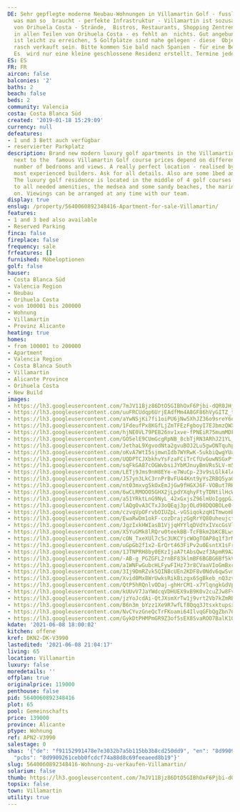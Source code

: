 ```yaml
---
DE: Sehr gepflegte moderne Neubau-Wohnungen in Villamartin Golf - fusslaeufig zu allem
  was man so  braucht - perfekte Infrastruktur - Villamartin ist sozusagen das Herz
  von Orihuela Costa - Strände,  Bistros, Restaurants, Shopping Zentren - zu finden
  in allen Teilen von Orihuela Costa - es fehlt an  nichts. Gut angebunden, Torrevieja
  ist leicht zu erreichen, 5 Golfplätze sind nahe gelegen - diese  Objekte werden
  rasch verkauft sein. Bitte kommen Sie bald nach Spanien - für eine Besichtigung.
  Es  wird nur eine kleine geschlossene Residenz erstellt. Termine jederzeit möglich.
ES: ES
FR: FR
aircon: false
balconies: '2'
baths: 2
beach: false
beds: 2
community: Valencia
costa: Costa Blanca Süd
created: '2019-01-18 15:29:09'
currency: null
defeatures:
- 1 und 3 Bett auch verfügbar
- reservierter Parkplatz
description: Brand new modern luxury golf apartments in the Villamartin golf area
  next to the  famous Villamartin Golf course prices depend on different sizes, locations,  floors,
  number of bedrooms and views. A really perfect location - realised by one  of the
  most experienced builders. Ask for all details. Also are some 1bed and 3 beds  available.
  The luxury golf residence is located in the middle of 4 golf courses and  close
  to all needed amenities, the medsea and some sandy beaches, the marina  - and so
  on. Viewings can be arranged at any time with our team.
display: true
enslug: /property/5640060892348416-Apartment-for-sale-Villamartin/
features:
- 1 and 3 bed also available
- Reserved Parking
finca: false
fireplace: false
frequency: sale
frfeatures: []
furnished: Möbeloptionen
golf: false
hauser:
- Costa Blanca Süd
- Valencia Region
- Neubau
- Orihuela Costa
- von 100001 bis 200000
- Wohnung
- Villamartin
- Provinz Alicante
heating: true
homes:
- from 100001 to 200000
- Apartment
- Valencia Region
- Costa Blanca South
- Villamartin
- Alicante Province
- Orihuela Costa
- New Build
images:
- https://lh3.googleusercontent.com/7mJV11Bjz86DtO5GIBhOxF6Pjbi-dQR0JHjPm4QiX5gZI5MH2WMZCs6sYNVQdsZ2EpK3SPyiz3JZbDDFmkRs1fctGz_llw7G=w640-rj-e30-l100
- https://lh3.googleusercontent.com/uuFRCUdqp6UrjEAdfMm4A8GF86hVyGITZ_t1jeBnLHDewWPqb_IBHDQGX_k2lDW_UdSrhpZ6vJEJMJv_ugpQSPBz4dQzRLytj8M=w640-rj-e30-l100
- https://lh3.googleusercontent.com/aYwNSjKi7fi1oiPU6jNw5XhJZ36o9sreY6q-VYuXwAXWobGjgAHHEyJEGnaCkGOkEbMxycyEBkaGQAbDyT9t0IOpOg5sbNrL=w640-rj-e30-l100
- https://lh3.googleusercontent.com/1FdeufPx8KGfLjZmTFEzFgboyI7EJbmzQWXnneUcLPpz3lXqOhQECIYqdXLCV1_Re0j7c-sai4QfXvDsJN2AH-HF0jj1mIryRg=w640-rj-e30-l100
- https://lh3.googleusercontent.com/hjNE0VL79PEB26nv1xve-fPNEiR75mumMDFEaEetCe07mGTX04IZlxcP2mdBTABGPXiy_qs96VytV-CE1SFxJfd7f0-QVIcK=w640-rj-e30-l100
- https://lh3.googleusercontent.com/GO5elE9CUmGcgRpNB_8cbTjRN3ARhJ21YL_AZLJ036VeFpKHjLw3R8jMXtCV6HxAD2Z43-DjQxymybSjIq4weeGp3r7PHp8G4Q=w640-rj-e30-l100
- https://lh3.googleusercontent.com/JethaL9XgvodNta2gvuBOJ2Lu5gwONTquhpLe4kiwM3Uhjnhe5U3I-QOTqdGckCg52bezGpi9GryedvygL1bJEr0X-K4FcIIaQ=w640-rj-e30-l100
- https://lh3.googleusercontent.com/oKvA7WtI5sjmwnIdb7WYRwK-5ukbiQwgYUa5RFxReMK-fwD9-S8umU9N3Swi66k2O5LwdYPw47EhN4nHIQmEhGL56toTAku_ilU=w640-rj-e30-l100
- https://lh3.googleusercontent.com/UQDPTCJXbkhvYsFzaFCiTrCfUvGuwNSGxPfYBSMR5Njstl4GgyulTh_hsYSXNnJOhZ1KeYdedrLSg53ef4_rAi_-SINa7lFEPg=w640-rj-e30-l100
- https://lh3.googleusercontent.com/sqFkGA87cOGWvbsiJYbMJnuyBmVRs5LV-m5y4vjgwLBuvP-PHvf5J8Dx-nghOtB5UZ8qRQ-TmxV39rXJCoRxO1kYtEKWUreq=w640-rj-e30-l100
- https://lh3.googleusercontent.com/LETj9Jms9nH8EYe-e7WuCp-23v9sLGlk4lAFUM21T6HxkNy2Y2Ke2JT-S-Q8esFNgGC6LwXdh90oyy5q1G7QtLcSR9DhAFmcQWI=w640-rj-e30-l100
- https://lh3.googleusercontent.com/J57yn3LkC3rnPrBvFU44Knt9yYsZRBQ5yaQagl6DzxQTdQmjUlBn_84Z9o7mQCNIBBGAViaRG70klDtmNqzb8b7-YEG_IAGn=w640-rj-e30-l100
- https://lh3.googleusercontent.com/nt03mxvg5kOxEmJjGw9fHGXJ6F-VOBut7RKkT2tmEAJVSTpwqj0m5w1Pd9EsTwoPJ7WUrVSzTniJWaNRdZ8KTD91-UuV-p0D8Q=w640-rj-e30-l100
- https://lh3.googleusercontent.com/6wCLRMOOO5GHX2jLpdYXqhyFtyTDNtilHcWEOExZpqZMLllklTcmWl40j7Czm9Kk5I2gd8PhOIHJLs1UYjs9c9Vomb6YdIqBfg=w640-rj-e30-l100
- https://lh3.googleusercontent.com/a51YRktLnG9NyL_42xGxjsZ96lmUoIggpGJa5EBzoS2Y4_LsFTistt6hZXAGhGWcTOhxTVM1aVcep28RT0GYTiEBSJHllPvi2ro=w640-rj-e30-l100
- https://lh3.googleusercontent.com/lAQgOvA3CTxJ3oQEqj3pjOLd98DQOBOLe0-l4oHJ-C5SC1Bla_sjVzAM_ZewaJ_moz9wL0eF6qTay53EyEZ6JNyNdrPiMF0xtpw=w640-rj-e30-l100
- https://lh3.googleusercontent.com/czvqVpOFrvbOIUZpL-vGSiqokzqH1TmwombhmOMEfDhFbmdxoicwoNu2ipa7GgZPbQwQqu3RDGMGv17IhreAPUm43UjqHVoMzw=w640-rj-e30-l100
- https://lh3.googleusercontent.com/EwaRwDm1okF-cozDrajzGgRrYQ80uheujctIyej5vl0Lymo5uKaSEZ2cxrl5nnbWxK5yijRU1gGf9se3DufW95Dmad9ebIeztQ=w640-rj-e30-l100
- https://lh3.googleusercontent.com/JgzIxkHWIasB1VjjqHYYlqDVdYxIVxcGsVlmuVsk9XZfuzPHjPDx5JjwGQbbbyLCXTQyithcrSxZrrNq7cU8_nYozVjPnqBx_A=w640-rj-e30-l100
- https://lh3.googleusercontent.com/X5YuGMk8lRQru0teekBB-TcFBkm2bKCBLws30HInqnvJnzzcZrpm6YAuQh6KTPexjBDnFFtrcbsZ9QahiqB-EQF6YhU8O5L8tw=w640-rj-e30-l100
- https://lh3.googleusercontent.com/cON_TxeXUl7c5c3UKCYjcWOgTOAP8q1f3rMpRnHU7cqEaCQkvoD47UUt7_VYt0Ew49zzO7UjUuwbyWo20FjS47rdVw1ankTA4Q=w640-rj-e30-l100
- https://lh3.googleusercontent.com/uGpGb2f1x2-ErQrt463FiPv2u0EsntX1sFr7xiSlBGjRuD1OwNcIKyPwmzq_759Y5tXHMfBybFLOID4DOT7zzkMZp5p5r8BQXg=w640-rj-e30-l100
- https://lh3.googleusercontent.com/1JTNPRH8by0EKzIjaA7tAbsQwzf3ApmR9AZiV_-fd3opzw1hTtp2jrHuUempCP9ipMj7UBPkvd_qsUno9YdO4BQSQFbVNLfuPg=w640-rj-e30-l100
- https://lh3.googleusercontent.com/-AB-g_PGZGFL2rnBF83klmBF6BGBG6Bf5kVXsr6xzUqZjh6YfMHEsmCNtTLGzkF_45FL4qCzfpyM-yAuXOEpIJ5hWp7sgXeYRg=w640-rj-e30-l100
- https://lh3.googleusercontent.com/a1WNFwGubcHLFywFIHz73r8CVaaVIoGmBxcOo7HFJLxqPjv0Vzc4Q7yf5A9YaEqSeZ5M9YUwRUm8P2VKt3Oj2QNsS2nimLyCoA=w640-rj-e30-l100
- https://lh3.googleusercontent.com/3Ij9DmRZvk5QIN8cUEn2KDF8v0Ndv6qwSvm58Z7pMQ4hHnXpTkyiWZ6Bnzq08EfSHFwbmg0fMN6Mmkx_72GjwJ5hnZygnigsMA=w640-rj-e30-l100
- https://lh3.googleusercontent.com/Xvid0Mx8WrUwksRikBizgx6SgBkeb_nQ3zvZ0YmexlkQu-HpYCaEL7xuUlqrOG8ZHqIxW6N4St39kNn2zhjUL3BySLckfU3AZkw=w640-rj-e30-l100
- https://lh3.googleusercontent.com/QtP5hRQnlvODaj-ghHrCM1-x7YlqngkGdVpCdtncRTPch2Ziw6e1Pa15NIu_FnTs8tKyPzZUMwN1Yn5yv0B4RN-4TgBlJ6yYmDM=w640-rj-e30-l100
- https://lh3.googleusercontent.com/kUUvV7JaYWdcqVDHUEX9xB9K0v2cuZJw8FvLKw6G3W4FI61-KTDQfCDtIe6Hj4ghFdFFy6rwgJNcUBaVROhaja2fjThPX23MwNI=w640-rj-e30-l100
- https://lh3.googleusercontent.com/jzYoJcdAi-QtJXsmXrTw1j9vrt2Vb7kZmRBQFi2Eld0mK74OyZgVcZ8eT4nAOshkG0vM66YTvRu0AGfcGn80xvREYy6FYNLi4g=w640-rj-e30-l100
- https://lh3.googleusercontent.com/B6n3m_bYzz1Xe9R7wfLf8Qqq3Jtsxktupsx2wyRfgrUc_-dgppukSko6SEz-hMx8W2hQ-RS7zes2IGLPoUuCDQYzJfAMrd8i5A=w640-rj-e30-l100
- https://lh3.googleusercontent.com/NvCYvzGneQcTrFKoami64IlvqGFbQgZbn76MDwDphHgypXjCX4RpzEDEFslOvUttONEpfpo4EemVuqGVF1Tp4bEaJ3ENh27ntA=w640-rj-e30-l100
- https://lh3.googleusercontent.com/GykDtPHMPmGR9Z3of5sEX8SvaROO7BalK1OBjf4bC_6vhMSaYIjaGT1B43uUffzoGGV5PUIsZbxm-I3GB6amOJi6aW6LdSBd=w640-rj-e30-l100
kdate: '2021-06-08 18:00:02'
kitchen: offene
kref: DKN2-DK-V3990
lastedited: '2021-06-08 21:04:17'
living: 65
location: Villamartin
luxury: false
moredetails: ''
offplan: true
originalprice: 119000
penthouse: false
pid: 5640060892348416
plot: 65
pool: Gemeinschafts
price: 139000
province: Alicante
ptype: Wohnung
ref: APN2-V3990
salestage: 0
shas: '{"de": "f91152991478e7e3032b7a5b115bb3b8cd250dd9", "en": "8d9909261cebb0fcdcf74a88d8c69feeaeed8b19",
  "pcbs": "8d9909261cebb0fcdcf74a88d8c69feeaeed8b19"}'
slug: 5640060892348416-Wohnung-zu-verkaufen-Villamartin/
solarium: false
thumb: https://lh3.googleusercontent.com/7mJV11Bjz86DtO5GIBhOxF6Pjbi-dQR0JHjPm4QiX5gZI5MH2WMZCs6sYNVQdsZ2EpK3SPyiz3JZbDDFmkRs1fctGz_llw7G=w400-h240-n-rj-e30-l100
topsix: false
town: Villamartin
utility: true
---
```

